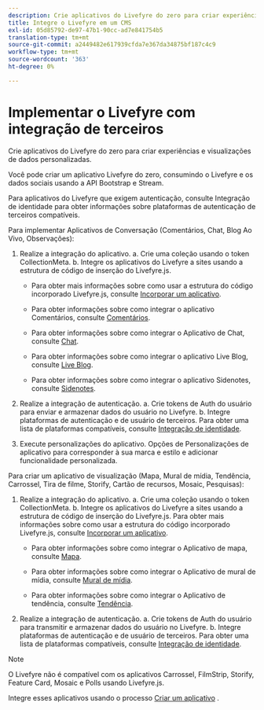 ```yaml
---
description: Crie aplicativos do Livefyre do zero para criar experiências e visualizações de dados personalizadas.
title: Integre o Livefyre em um CMS
exl-id: 05d85792-de97-47b1-90cc-ad7e841754b5
translation-type: tm+mt
source-git-commit: a2449482e617939cfda7e367da34875bf187c4c9
workflow-type: tm+mt
source-wordcount: '363'
ht-degree: 0%

---
```


# Implementar o Livefyre com integração de terceiros

Crie aplicativos do Livefyre do zero para criar experiências e visualizações de dados personalizadas.

Você pode criar um aplicativo Livefyre do zero, consumindo o Livefyre e os dados sociais usando a API Bootstrap e Stream.

Para aplicativos do Livefyre que exigem autenticação, consulte Integração de identidade para obter informações sobre plataformas de autenticação de terceiros compatíveis.

Para implementar Aplicativos de Conversação (Comentários, Chat, Blog Ao Vivo, Observações):

1. Realize a integração do aplicativo.
a. Crie uma coleção usando o token CollectionMeta.
b. Integre os aplicativos do Livefyre a sites usando a estrutura de código de inserção do Livefyre.js.

   * Para obter mais informações sobre como usar a estrutura do código incorporado Livefyre.js, consulte [Incorporar um aplicativo](/help/implementation/c-getting-started/c-implementation-process/c-using-livefyre.js-to-create-customize-and-use-apps-on-your-site.md).

   * Para obter informações sobre como integrar o aplicativo Comentários, consulte [Comentários](/help/using/c-about-apps/c-comments/c-comments.md).

   * Para obter informações sobre como integrar o Aplicativo de Chat, consulte [Chat](/help/using/c-about-apps/c-chat-app/c-chat-app.md).

   * Para obter informações sobre como integrar o aplicativo Live Blog, consulte [Live Blog](/help/using/c-about-apps/c-liveblog-app/c-liveblog-app.md).

   * Para obter informações sobre como integrar o aplicativo Sidenotes, consulte [Sidenotes](/help/using/c-about-apps/c-sidenotes-app/c-sidenotes-app.md).

1. Realize a integração de autenticação.
a. Crie tokens de Auth do usuário para enviar e armazenar dados do usuário no Livefyre.
b. Integre plataformas de autenticação e de usuário de terceiros. Para obter uma lista de plataformas compatíveis, consulte [Integração de identidade](/help/implementation/t-about-identity-integration/t-about-identity-integration.md).

1. Execute personalizações do aplicativo. Opções de Personalizações de aplicativo para corresponder à sua marca e estilo e adicionar funcionalidade personalizada.

Para criar um aplicativo de visualização (Mapa, Mural de mídia, Tendência, Carrossel, Tira de filme, Storify, Cartão de recursos, Mosaic, Pesquisas):

1. Realize a integração do aplicativo.
a. Crie uma coleção usando o token CollectionMeta.
b. Integre os aplicativos do Livefyre a sites usando a estrutura de código de inserção do Livefyre.js. Para obter mais informações sobre como usar a estrutura do código incorporado Livefyre.js, consulte [Incorporar um aplicativo](/help/implementation/c-getting-started/c-implementation-process/c-using-livefyre.js-to-create-customize-and-use-apps-on-your-site.md).

   * Para obter informações sobre como integrar o Aplicativo de mapa, consulte [Mapa](/help/using/c-about-apps/c-map-app/c-map-app.md).

   * Para obter informações sobre como integrar o Aplicativo de mural de mídia, consulte [Mural de mídia](/help/using/c-about-apps/c-media-wall-app/c-media-wall-app.md).

   * Para obter informações sobre como integrar o Aplicativo de tendência, consulte [Tendência](/help/using/c-about-apps/c-trending-app/c-trending-app.md).

1. Realize a integração de autenticação.
a. Crie tokens de Auth do usuário para transmitir e armazenar dados do usuário no Livefyre.
b. Integre plataformas de autenticação e de usuário de terceiros. Para obter uma lista de plataformas compatíveis, consulte [Integração de identidade](/help/implementation/t-about-identity-integration/t-about-identity-integration.md).

>[!NOTE]
>
>O Livefyre não é compatível com os aplicativos Carrossel, FilmStrip, Storify, Feature Card, Mosaic e Polls usando Livefyre.js.

Integre esses aplicativos usando o processo [Criar um aplicativo](/help/using/c-about-apps/c-create-an-app.md) .
